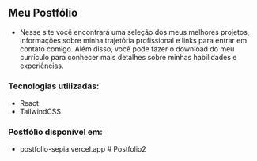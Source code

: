 ## Meu Postfólio
- Nesse site você encontrará uma seleção dos meus melhores projetos, informações sobre minha trajetória profissional e links para entrar em contato comigo. Além disso, você pode fazer o download do meu currículo para conhecer mais detalhes sobre minhas habilidades e experiências.

### Tecnologias utilizadas:
- React
- TailwindCSS

### Postfólio disponível em:
- postfolio-sepia.vercel.app
#   P o s t f o l i o 2  
 